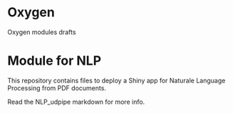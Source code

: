 # Oxygen
Oxygen modules drafts

# Module for NLP
This repository contains files to deploy a Shiny app for Naturale Language Processing from PDF documents.

Read the NLP_udpipe markdown for more info.


